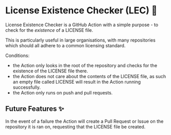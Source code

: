 # License Existence Checker (LEC) 📝

License Existence Checker is a GitHub Action with a simple purpose - to check for the _existence_ of a LICENSE file.

This is particularly useful in large organisations, with many repositories which should all adhere to a common licensing standard.

Conditions:

- the Action only looks in the root of the repository and checks for the existence of the LICENSE file there.
- the Action does not care about the contents of the LICENSE file, as such an empty file called LICENSE will result in the Action running successfully.
- the Action only runs on push and pull requests.

## Future Features ✨
In the event of a failure the Action will create a Pull Request or Issue on the repository it is ran on, requesting that the LICENSE file be created.